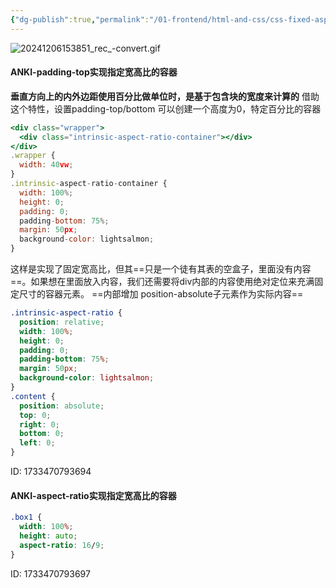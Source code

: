 ```yaml
---
{"dg-publish":true,"permalink":"/01-frontend/html-and-css/css-fixed-aspect-radio/","title":"css实现指定宽高比容器的两种方式","tags":["css","frontend"],"created":"2024-12-06T15:13:39.668+08:00","updated":"2024-12-06T15:39:53.769+08:00"}
---
```


![20241206153851_rec_-convert.gif](/img/user/attachments/20241206153851_rec_-convert.gif)
#### ANKI-padding-top实现指定宽高比的容器
**垂直方向上的内外边距使用百分比做单位时，是基于包含块的宽度来计算的**
借助这个特性，设置padding-top/bottom 可以创建一个高度为0，特定百分比的容器
```jsx
<div class="wrapper">
  <div class="intrinsic-aspect-ratio-container"></div>
</div>
.wrapper {
  width: 40vw;
}
.intrinsic-aspect-ratio-container {
  width: 100%;
  height: 0;
  padding: 0;
  padding-bottom: 75%;
  margin: 50px;
  background-color: lightsalmon;
}
```
这样是实现了固定宽高比，但其==只是一个徒有其表的空盒子，里面没有内容==。如果想在里面放入内容，我们还需要将div内部的内容使用绝对定位来充满固定尺寸的容器元素。
==内部增加 position-absolute子元素作为实际内容==
```css
.intrinsic-aspect-ratio {
  position: relative;
  width: 100%;
  height: 0;
  padding: 0;
  padding-bottom: 75%;
  margin: 50px;
  background-color: lightsalmon;
}
.content {
  position: absolute;
  top: 0;
  right: 0;
  bottom: 0;
  left: 0;
}
```
ID: 1733470793694

#### ANKI-aspect-ratio实现指定宽高比的容器
```css
.box1 {
  width: 100%;
  height: auto;
  aspect-ratio: 16/9;
}
```
ID: 1733470793697
